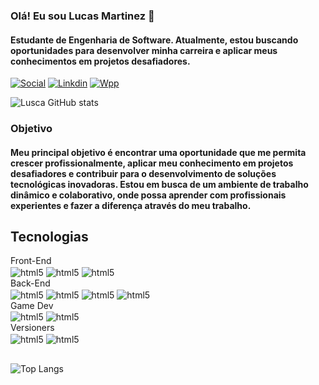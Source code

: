 ### Olá! Eu sou Lucas Martinez 👋
#### Estudante de Engenharia de Software. Atualmente, estou buscando oportunidades para desenvolver minha carreira e aplicar meus conhecimentos em projetos desafiadores.



[![Social](https://img.shields.io/badge/Instagram-E4405F?style=for-the-badge&logo=instagram&logoColor=white)](https://www.instagram.com/lusca_martinez/)
[![Linkdin](https://img.shields.io/badge/LinkedIn-0077B5?style=for-the-badge&logo=linkedin&logoColor=white)](https://www.linkedin.com/in/lucas-martinez-984a4a170/)
[![Wpp](https://img.shields.io/badge/WhatsApp-25D366?style=for-the-badge&logo=whatsapp&logoColor=white)](https://wa.link/wp7aph)

![Lusca GitHub stats](https://github-readme-stats.vercel.app/api?username=luscasmartinez&show_icons=true&theme=transparent)

### Objetivo

#### Meu principal objetivo é encontrar uma oportunidade que me permita crescer profissionalmente, aplicar meu conhecimento em projetos desafiadores e contribuir para o desenvolvimento de soluções tecnológicas inovadoras. Estou em busca de um ambiente de trabalho dinâmico e colaborativo, onde possa aprender com profissionais experientes e fazer a diferença através do meu trabalho.

## Tecnologias 

<div style="display: 
inline_block">Front-End<br/>
    <img align="center" alt="html5" src="https://img.shields.io/badge/HTML-239120?style=for-the-badge&logo=html5&logoColor=white"/>
    <img align="center" alt="html5" src="https://img.shields.io/badge/JavaScript-F7DF1E?style=for-the-badge&logo=javascript&logoColor=black"/>
    <img align="center" alt="html5" src="https://img.shields.io/badge/Bootstrap-563D7C?style=for-the-badge&logo=bootstrap&logoColor=white"/>
</div>

<div style="display: inline_block">Back-End<br/>
    <img align="center" alt="html5" src="https://img.shields.io/badge/Java-ED8B00?style=for-the-badge&logo=openjdk&logoColor=white"/>
    <img align="center" alt="html5" src="https://img.shields.io/badge/TypeScript-007ACC?style=for-the-badge&logo=typescript&logoColor=white"/>
    <img align="center" alt="html5" src="https://img.shields.io/badge/Spring-6DB33F?style=for-the-badge&logo=spring&logoColor=white"/>
    <img align="center" alt="html5" src="https://img.shields.io/badge/PostgreSQL-316192?style=for-the-badge&logo=postgresql&logoColor=white"/>

</div>

<div style="display: inline_block">Game Dev<br/>
    <img align="center" alt="html5" src="https://img.shields.io/badge/C%23-239120?style=for-the-badge&logo=c-sharp&logoColor=white"/>
    <img align="center" alt="html5" src="https://img.shields.io/badge/Unity-100000?style=for-the-badge&logo=unity&logoColor=white"/>
</div>

<div style="display: inline_block">Versioners<br/>
    <img align="center" alt="html5" src="https://img.shields.io/badge/GitHub-100000?style=for-the-badge&logo=github&logoColor=whitee"/>
    <img align="center" alt="html5" src="https://img.shields.io/badge/GitLab-330F63?style=for-the-badge&logo=gitlab&logoColor=white"/>
</div>

##

![Top Langs](https://github-readme-stats.vercel.app/api/top-langs/?username=luscasmartinez&size_weight=0.5&count_weight=0.5)
